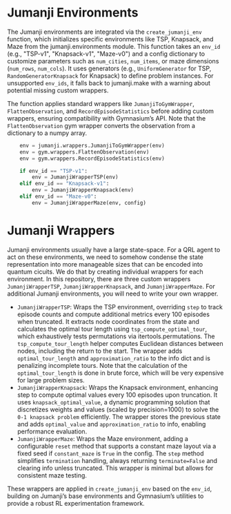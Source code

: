 # Jumanji Environments

The Jumanji environments are integrated via the ```create_jumanji_env``` function, which initializes specific environments like TSP, Knapsack, and Maze from the jumanji.environments module. This function takes an ```env_id``` (e.g., "TSP-v1", "Knapsack-v1", "Maze-v0") and a config dictionary to customize parameters such as ```num_cities```, ```num_items```, or maze dimensions (```num_rows```, ```num_cols```). It uses generators (e.g., ```UniformGenerator``` for TSP, ```RandomGeneratorKnapsack``` for Knapsack) to define problem instances. For unsupported ```env_ids```, it falls back to jumanji.make with a warning about potential missing custom wrappers. 


The function applies standard wrappers like ```JumanjiToGymWrapper```, ```FlattenObservation```, and ```RecordEpisodeStatistics``` before adding custom wrappers, ensuring compatibility with Gymnasium’s API. Note that the ```FlattenObservation``` gym wrapper converts the observation from a dictionary to a numpy array.


```py title="jumanji_wrapper.py"
    env = jumanji.wrappers.JumanjiToGymWrapper(env)
    env = gym.wrappers.FlattenObservation(env)
    env = gym.wrappers.RecordEpisodeStatistics(env)

    if env_id == "TSP-v1":
        env = JumanjiWrapperTSP(env)
    elif env_id == "Knapsack-v1":
        env = JumanjiWrapperKnapsack(env)
    elif env_id == "Maze-v0":
        env = JumanjiWrapperMaze(env, config)
```

# Jumanji Wrappers

Jumanji environments usually have a large state-space. For a QRL agent to act on these environments, we need to somehow condense the state representation into more manageable sizes that can be encoded into quantum cicuits. We do that by creating individual wrappers for each environment. In this repository, there are three custom wrappers ```JumanjiWrapperTSP```, ```JumanjiWrapperKnapsack```, and ```JumanjiWrapperMaze```. For additional Jumanji environments, you will need to write your own wrapper.

* ```JumanjiWrapperTSP```: Wraps the TSP environment, overriding ```step``` to track episode counts and compute additional metrics every 100 episodes when truncated. It extracts node coordinates from the state and calculates the optimal tour length using ```tsp_compute_optimal_tour```, which exhaustively tests permutations via itertools.permutations. The ```tsp_compute_tour_length``` helper computes Euclidean distances between nodes, including the return to the start. The wrapper adds ```optimal_tour_length``` and ```approximation_ratio``` to the info dict and is penalizing incomplete tours. Note that the calculation of the ```optimal_tour_length``` is done in brute force, which will be very expensive for large problem sizes.
* ```JumanjiWrapperKnapsack```: Wraps the Knapsack environment, enhancing step to compute optimal values every 100 episodes upon truncation. It uses ```knapsack_optimal_value```, a dynamic programming solution that discretizes weights and values (scaled by precision=1000) to solve the ```0-1 knapsack problem``` efficiently. The wrapper stores the previous state and adds ```optimal_value``` and ```approximation_ratio``` to info, enabling performance evaluation.
* ```JumanjiWrapperMaze```: Wraps the Maze environment, adding a configurable ```reset``` method that supports a constant maze layout via a fixed seed if ```constant_maze``` is ```True``` in the config. The ```step``` method simplifies ```termination``` handling, always returning ```terminate=False``` and clearing info unless truncated. This wrapper is minimal but allows for consistent maze testing.

These wrappers are applied in ```create_jumanji_env``` based on the ```env_id```, building on Jumanji’s base environments and Gymnasium’s utilities to provide a robust RL experimentation framework.
